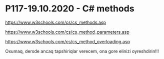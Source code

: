# P117-19.10.2020 - C# methods

https://www.w3schools.com/cs/cs_methods.asp

https://www.w3schools.com/cs/cs_method_parameters.asp

https://www.w3schools.com/cs/cs_method_overloading.asp

Oxumaq, dersde ancaq tapshiriqlar verecem, ona gore elinizi oyreshdirin!!!
